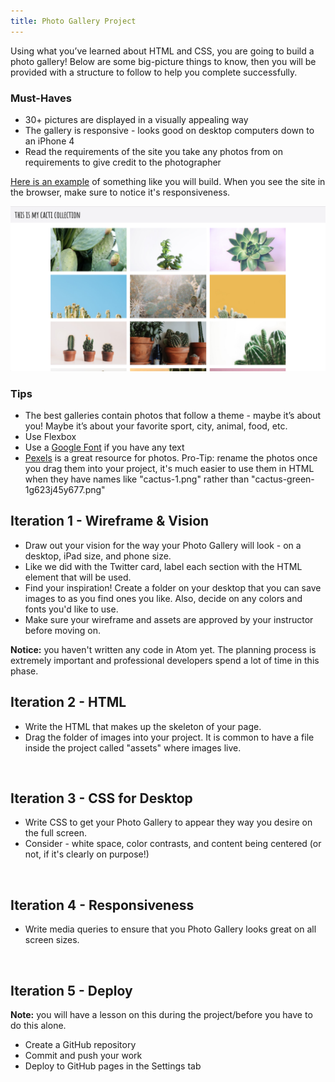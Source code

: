 ```yaml
---
title: Photo Gallery Project
---
```


Using what you’ve learned about HTML and CSS, you are going to build a photo gallery! Below are some big-picture things to know, then you will be provided with a structure to follow to help you complete successfully.

### Must-Haves

- 30+ pictures are displayed in a visually appealing way
- The gallery is responsive - looks good on desktop computers down to an iPhone 4
- Read the requirements of the site you take any photos from on requirements to give credit to the photographer

<a target="blank" href="https://ameseee.github.io/photo-gallery-example/">Here is an example</a> of something like you will build. When you see the site in the browser, make sure to notice it's responsiveness.

<img src="./assets/exemplar.png" alt="example photo gallery with cacti">

### Tips

- The best galleries contain photos that follow a theme - maybe it’s about you! Maybe it’s about your favorite sport, city, animal, food, etc.
- Use Flexbox
- Use a [Google Font](https://fonts.google.com/) if you have any text
- [Pexels](https://www.pexels.com/) is a great resource for photos. Pro-Tip: rename the photos once you drag them into your project, it's much easier to use them in HTML when they have names like "cactus-1.png" rather than "cactus-green-1g623j45y677.png"

## Iteration 1 - Wireframe & Vision

- Draw out your vision for the way your Photo Gallery will look - on a desktop, iPad size, and phone size.
- Like we did with the Twitter card, label each section with the HTML element that will be used.
- Find your inspiration! Create a folder on your desktop that you can save images to as you find ones you like. Also, decide on any colors and fonts you'd like to use.
- Make sure your wireframe and assets are approved by your instructor before moving on.

**Notice:** you haven't written any code in Atom yet. The planning process is extremely important and professional developers spend a lot of time in this phase.
<br>

## Iteration 2 - HTML

- Write the HTML that makes up the skeleton of your page.
- Drag the folder of images into your project. It is common to have a file inside the project called "assets" where images live.
<br>

## Iteration 3 - CSS for Desktop

- Write CSS to get your Photo Gallery to appear they way you desire on the full screen.
- Consider - white space, color contrasts, and content being centered (or not, if it's clearly on purpose!)
<br>

## Iteration 4 - Responsiveness

- Write media queries to ensure that you Photo Gallery looks great on all screen sizes.
<br>

## Iteration 5 - Deploy

**Note:** you will have a lesson on this during the project/before you have to do this alone.

- Create a GitHub repository
- Commit and push your work
- Deploy to GitHub pages in the Settings tab

